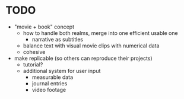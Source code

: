 # TODO

- "movie + book" concept
  * how to handle both realms, merge into one efficient usable one
    - narrative as subtitles
  * balance text with visual movie clips with numerical data
  * cohesive
- make replicable (so others can reproduce their projects)
  * tutorial?
  * additional system for user input
    - measurable data
    - journal entries
    - video footage

